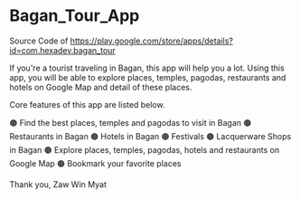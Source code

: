 # Bagan_Tour_App

Source Code of https://play.google.com/store/apps/details?id=com.hexadev.bagan_tour

If you're a tourist traveling in Bagan, this app will help you a lot. Using this app, you will be able to explore places, temples, pagodas, restaurants and hotels on Google Map and detail of these places.

Core features of this app are listed below.

🟤 Find the best places, temples and pagodas to visit in Bagan
🟤 Restaurants in Bagan
🟤 Hotels in Bagan
🟤 Festivals
🟤 Lacquerware Shops in Bagan
🟤 Explore places, temples, pagodas, hotels and restaurants on Google Map
🟤 Bookmark your favorite places

Thank you,
Zaw Win Myat
